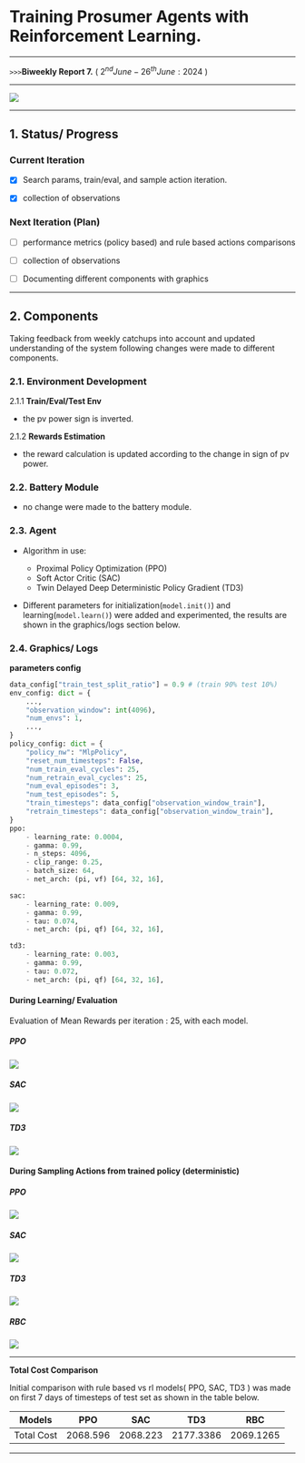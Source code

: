 # Training Prosumer Agents with Reinforcement Learning.

***

`>>>`**Biweekly Report 7.** ( $2^{nd} June - 26^{th} June : 2024$ )

***

![](./imgs/Contents.png)

***

## 1. Status/ Progress

### Current Iteration

- [x] Search params, train/eval, and sample action iteration.

- [x] collection of observations

### Next Iteration (Plan)

- [ ] performance metrics (policy based) and rule based actions comparisons

- [ ] collection of observations

- [ ] Documenting different components with graphics

---

## 2. Components

Taking feedback from weekly catchups into account and updated understanding of the system following changes were made to different components.

### 2.1. Environment Development

2.1.1 **Train/Eval/Test Env**

- the pv power sign is inverted.

2.1.2  **Rewards Estimation**

- the reward calculation is updated according to the change in sign of pv power.

### 2.2. Battery Module

- no change were made to the battery module.

### 2.3. Agent

- Algorithm in use:

  - Proximal Policy Optimization (PPO)
  - Soft Actor Critic (SAC)
  - Twin Delayed Deep Deterministic Policy Gradient (TD3)

- Different parameters for initialization(`model.init()`) and learning(`model.learn()`) were added and experimented, the results are shown in the graphics/logs section below.

### 2.4. Graphics/ Logs

**parameters config**

```python
data_config["train_test_split_ratio"] = 0.9 # (train 90% test 10%)
env_config: dict = {
    ...,
    "observation_window": int(4096),
    "num_envs": 1,
    ...,
}
policy_config: dict = {
    "policy_nw": "MlpPolicy",
    "reset_num_timesteps": False,
    "num_train_eval_cycles": 25,
    "num_retrain_eval_cycles": 25,
    "num_eval_episodes": 3,
    "num_test_episodes": 5,
    "train_timesteps": data_config["observation_window_train"],
    "retrain_timesteps": data_config["observation_window_train"],
}
ppo:
    - learning_rate: 0.0004,
    - gamma: 0.99,
    - n_steps: 4096,
    - clip_range: 0.25,
    - batch_size: 64,
    - net_arch: (pi, vf) [64, 32, 16],

sac:
    - learning_rate: 0.009,
    - gamma: 0.99,
    - tau: 0.074,
    - net_arch: (pi, qf) [64, 32, 16],

td3:
    - learning_rate: 0.003,
    - gamma: 0.99,
    - tau: 0.072,
    - net_arch: (pi, qf) [64, 32, 16],
```

#### During Learning/ Evaluation

Evaluation of Mean Rewards per iteration : 25, with each model.

##### PPO

![](./imgs/ppo_train_evaluate_policy.png)

##### SAC

![](./imgs/sac_train_evaluate_policy.png)

##### TD3

![](./imgs/td3_train_evaluate_policy.png)

#### During Sampling Actions from trained policy (deterministic)

##### PPO

![](./imgs/ppo_rbc_comparison.png)

##### SAC

![](./imgs/sac_rbc_comparison.png)

##### TD3

![](./imgs/td3_rbc_comparison.png)

##### RBC

![](./imgs/rb_graphics.png)

---

**Total Cost Comparison**

Initial comparison with rule based vs rl models( PPO, SAC, TD3 ) was made on first 7 days of timesteps of test set as shown in the table below.

| Models     | PPO      | SAC      | TD3       | RBC       |
| ---------- | -------- | -------- | --------- | --------- |
| Total Cost | 2068.596 | 2068.223 | 2177.3386 | 2069.1265 |

---
